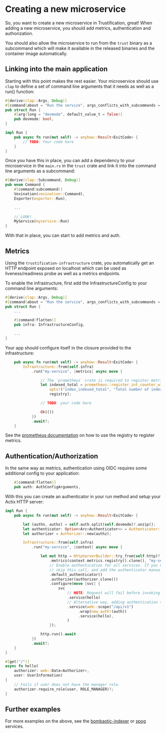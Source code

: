 # Creating a new microservice

So, you want to create a new microservice in Trustification, great! When adding a new microservice, you should add metrics, authentication and authorization.

You should also allow the microservice to run from the `trust` binary as a subcommand which will make it available in the released binaries and the container image automatically.

## Linking into the main application

Starting with this point makes the rest easier. Your microservice should use `clap` to define a set of command line arguments that it needs as well as a run() function:

```rust
#[derive(clap::Args, Debug)]
#[command(about = "Run the service", args_conflicts_with_subcommands = true)]
pub struct Run {
    #[arg(long = "devmode", default_value_t = false)]
    pub devmode: bool,
}

impl Run {
    pub async fn run(mut self) -> anyhow::Result<ExitCode> {
        // TODO: Your code here
    }
}
```

Once you have this in place, you can add a dependency to your microservice in the `main.rs` in the `trust` crate and link it into the command line arguments as a subcommand:

```rust
#[derive(clap::Subcommand, Debug)]
pub enum Command {
    #[command(subcommand)]
    Vexination(vexination::Command),
    Exporter(exporter::Run),

    ...
    
    // LOOK!
    MyService(myservice::Run)
}
```

With that in place, you can start to add metrics and auth.

## Metrics

Using the `trustification-infrastructure` crate, you automatically get an HTTP endpoint exposed on localhost which can be used as liveness/readiness probe as well as a metrics endpoints. 

To enable the infrastructure, first add the InfrastructureConfig to your command line arguments:

```rust
#[derive(clap::Args, Debug)]
#[command(about = "Run the service", args_conflicts_with_subcommands = true)]
pub struct Run {
    ...

    #[command(flatten)]
    pub infra: InfrastructureConfig,

    ...
}
```

Your app should configure itself in the closure provided to the infrastructure:

```rust
    pub async fn run(mut self) -> anyhow::Result<ExitCode> {
        Infrastructure::from(self.infra)
            .run("my-service", |metrics| async move {

                // The `prometheus` crate is required to register metrics with the metrics instance.
                let indexed_total = prometheus::register_int_counter_with_registry!(
                    opts!("index_indexed_total", "Total number of indexing operations"),
                    registry);

                // TODO: your code here

                Ok(())
            })
            .await?;
    }
```

See the [prometheus documentation](https://docs.rs/prometheus/latest/prometheus/) on how to use the registry to register metrics.

## Authentication/Authorization

In the same way as metrics, authentication using OIDC requires some additional config to your application:

```rust
    #[command(flatten)]
    pub auth: AuthConfigArguments,
```

With this you can create an authenticator in your run method and setup your Actix HTTP server:

```rust
impl Run {
    pub async fn run(mut self) -> anyhow::Result<ExitCode> {

        let (authn, authz) = self.auth.split(self.devmode)?.unzip();
        let authenticator: Option<Arc<Authenticator>> = Authenticator::from_config(authn).await?.map(Arc::new);
        let authorizer = Authorizer::new(authz);

        Infrastructure::from(self.infra)
            .run("my-service", |context| async move {

                let mut http = HttpServerBuilder::try_from(self.http)?
                    .metrics(context.metrics.registry().clone(), "my-service")
                    // Enable authentication for all services. If you need this only for individual services, then
                    // skip this call, and add the authenticator manually to services (see below).
                    .default_authenticator() 
                    .authorizer(authorizer.clone())
                    .configure(move |svc| {
                        svc
                            // NOTE: Request will fail before invoking this handler if authentication is enabled
                            .service(hello)
                            // Alternative way, adding authentication to only one service.
                            .service(web::scope("/api/v1")
                                 .wrap(new_auth!(auth))
                                 .service(hello),
                            )
                    });

                http.run().await
            })
            .await?;
    }
}

#[get("/")]
async fn hello(
    authorizer: web::Data<Authorizer>,
    user: UserInformation)
{
    // Fails if user does not have the manager role.
    authorizer.require_role(user, ROLE_MANAGER)?;
}
```

## Further examples

For more examples on the above, see the [bombastic-indexer](https://github.com/trustification/trustification/tree/main/bombastic/indexer) or 
[spog](https://github.com/trustification/trustification/tree/main/spog/api) services.
